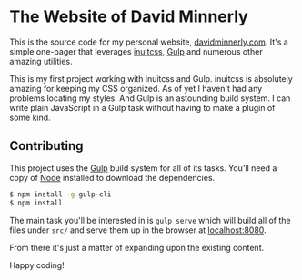 # The Website of David Minnerly

This is the source code for my personal website, [davidminnerly.com](http://davidminnerly.com). It's a simple one-pager that leverages [inuitcss](https://github.com/inuitcss/getting-started), [Gulp](http://gulpjs.com) and numerous other amazing utilities.

This is my first project working with inuitcss and Gulp. inuitcss is absolutely amazing for keeping my CSS organized. As of yet I haven't had any problems locating my styles. And Gulp is an astounding build system. I can write plain JavaScript in a Gulp task without having to make a plugin of some kind.

## Contributing

This project uses the [Gulp](http://gulpjs.com) build system for all of its tasks. You'll need a copy of [Node](http://nodejs.org) installed to download the dependencies.

```bash
$ npm install -g gulp-cli
$ npm install
```

The main task you'll be interested in is `gulp serve` which will build all of the files under `src/` and serve them up in the browser at [localhost:8080](http://localhost:8080).

From there it's just a matter of expanding upon the existing content.

Happy coding!

